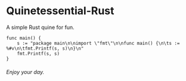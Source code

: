 # Quinetessential-Rust
A simple Rust quine for fun. 

```
func main() {
	s := "package main\n\nimport \"fmt\"\n\nfunc main() {\n\ts := %#v\n\tfmt.Printf(s, s)\n}\n"
	fmt.Printf(s, s)
}

```

###### Enjoy your day.

